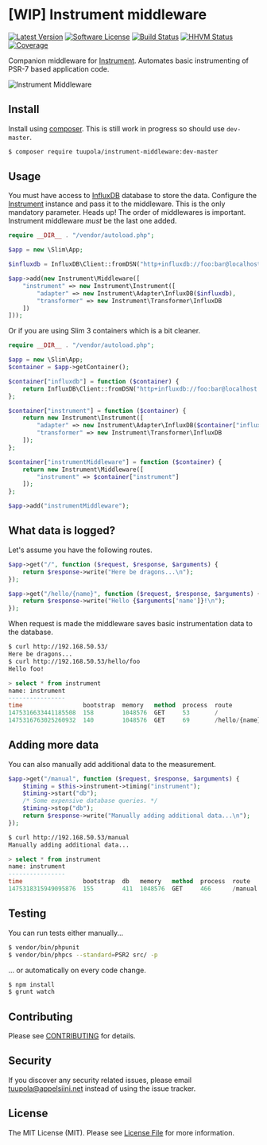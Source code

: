 # [WIP] Instrument middleware

[![Latest Version](https://img.shields.io/packagist/v/tuupola/instrument-middleware.svg?style=flat-square)](https://packagist.org/packages/tuupola/instrument-middleware)
[![Software License](https://img.shields.io/badge/license-MIT-brightgreen.svg?style=flat-square)](LICENSE.md)
[![Build Status](https://img.shields.io/travis/tuupola/instrument-middleware/master.svg?style=flat-square)](https://travis-ci.org/tuupola/instrument-middleware)
[![HHVM Status](https://img.shields.io/hhvm/tuupola/instrument-middleware.svg?style=flat-square)](http://hhvm.h4cc.de/package/tuupola/instrument-middleware)
[![Coverage](http://img.shields.io/codecov/c/github/tuupola/instrument-middleware.svg?style=flat-square)](https://codecov.io/github/tuupola/instrument-middleware)

Companion middleware for [Instrument](https://github.com/tuupola/instrument). Automates basic instrumenting of PSR-7 based application code.

![Instrument Middleware](http://www.appelsiini.net/img/instrument-middleware-1400.png)

## Install

Install using [composer](https://getcomposer.org/). This is still work in progress so should use `dev-master`.

``` bash
$ composer require tuupola/instrument-middleware:dev-master
```

## Usage

You must have access to [InfluxDB](https://influxdata.com/) database to store the data. Configure the [Instrument](https://github.com/tuupola/instrument) instance and pass it to the middleware. This is the only mandatory parameter. Heads up! The order of middlewares is important. Instrument middleware *must* be the last one added.

``` php
require __DIR__ . "/vendor/autoload.php";

$app = new \Slim\App;

$influxdb = InfluxDB\Client::fromDSN("http+influxdb://foo:bar@localhost:8086/instrument");

$app->add(new Instrument\Middleware([
    "instrument" => new Instrument\Instrument([
        "adapter" => new Instrument\Adapter\InfluxDB($influxdb),
        "transformer" => new Instrument\Transformer\InfluxDB
    ])
]));
```

Or if you are using Slim 3 containers which is a bit cleaner.

``` php
require __DIR__ . "/vendor/autoload.php";

$app = new \Slim\App;
$container = $app->getContainer();

$container["influxdb"] = function ($container) {
    return InfluxDB\Client::fromDSN("http+influxdb://foo:bar@localhost:8086/instrument");
};

$container["instrument"] = function ($container) {
    return new Instrument\Instrument([
        "adapter" => new Instrument\Adapter\InfluxDB($container["influxdb"]),
        "transformer" => new Instrument\Transformer\InfluxDB
    ]);
};

$container["instrumentMiddleware"] = function ($container) {
    return new Instrument\Middleware([
        "instrument" => $container["instrument"]
    ]);
};

$app->add("instrumentMiddleware");
```

## What data is logged?

Let's assume you have the following routes.

```php
$app->get("/", function ($request, $response, $arguments) {
    return $response->write("Here be dragons...\n");
});

$app->get("/hello/{name}", function ($request, $response, $arguments) {
    return $response->write("Hello {$arguments['name']}!\n");
});
```

When request is made the middleware saves basic instrumentation data to the database.

``` bash
$ curl http://192.168.50.53/
Here be dragons...
$ curl http://192.168.50.53/hello/foo
Hello foo!
```

``` sql
> select * from instrument
name: instrument
----------------
time                 bootstrap  memory   method  process  route          status  total
1475316633441185508  158        1048576  GET     53       /              200     213
1475316763025260932  140        1048576  GET     69       /hello/{name}  200     211

```

## Adding more data

You can also manually add additional data to the measurement.

```php
$app->get("/manual", function ($request, $response, $arguments) {
    $timing = $this->instrument->timing("instrument");
    $timing->start("db");
    /* Some expensive database queries. */
    $timing->stop("db");
    return $response->write("Manually adding additional data...\n");
});
````

``` bash
$ curl http://192.168.50.53/manual
Manually adding additional data...
```

``` sql
> select * from instrument
name: instrument
----------------
time                 bootstrap  db   memory   method  process  route    status  total
1475318315949095876  155        411  1048576  GET     466      /manual  200     623
```

## Testing

You can run tests either manually...

``` bash
$ vendor/bin/phpunit
$ vendor/bin/phpcs --standard=PSR2 src/ -p
```

... or automatically on every code change.

``` bash
$ npm install
$ grunt watch
```

## Contributing

Please see [CONTRIBUTING](CONTRIBUTING.md) for details.

## Security

If you discover any security related issues, please email tuupola@appelsiini.net instead of using the issue tracker.

## License

The MIT License (MIT). Please see [License File](LICENSE.md) for more information.
